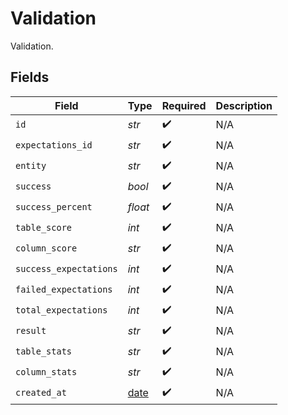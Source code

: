 # Validation

Validation.


## Fields

| Field                                                                | Type                                                                 | Required                                                             | Description                                                          |
| -------------------------------------------------------------------- | -------------------------------------------------------------------- | -------------------------------------------------------------------- | -------------------------------------------------------------------- |
| `id`                                                                 | *str*                                                                | :heavy_check_mark:                                                   | N/A                                                                  |
| `expectations_id`                                                    | *str*                                                                | :heavy_check_mark:                                                   | N/A                                                                  |
| `entity`                                                             | *str*                                                                | :heavy_check_mark:                                                   | N/A                                                                  |
| `success`                                                            | *bool*                                                               | :heavy_check_mark:                                                   | N/A                                                                  |
| `success_percent`                                                    | *float*                                                              | :heavy_check_mark:                                                   | N/A                                                                  |
| `table_score`                                                        | *int*                                                                | :heavy_check_mark:                                                   | N/A                                                                  |
| `column_score`                                                       | *str*                                                                | :heavy_check_mark:                                                   | N/A                                                                  |
| `success_expectations`                                               | *int*                                                                | :heavy_check_mark:                                                   | N/A                                                                  |
| `failed_expectations`                                                | *int*                                                                | :heavy_check_mark:                                                   | N/A                                                                  |
| `total_expectations`                                                 | *int*                                                                | :heavy_check_mark:                                                   | N/A                                                                  |
| `result`                                                             | *str*                                                                | :heavy_check_mark:                                                   | N/A                                                                  |
| `table_stats`                                                        | *str*                                                                | :heavy_check_mark:                                                   | N/A                                                                  |
| `column_stats`                                                       | *str*                                                                | :heavy_check_mark:                                                   | N/A                                                                  |
| `created_at`                                                         | [date](https://docs.python.org/3/library/datetime.html#date-objects) | :heavy_check_mark:                                                   | N/A                                                                  |